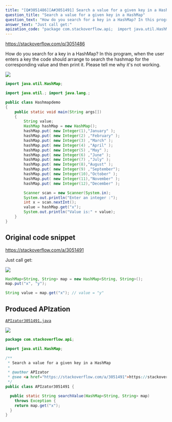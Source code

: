 ```yaml
---
title: "[Q#3051486][A#3051491] Search a value for a given key in a HashMap"
question_title: "Search a value for a given key in a HashMap"
question_text: "How do you search for a key in a HashMap? In this program, when the user enters a key the code should arrange to search the hashmap for the corresponding value and then print it. Please tell me why it's not working."
answer_text: "Just call get:"
apization_code: "package com.stackoverflow.api;  import java.util.HashMap;  /**  * Search a value for a given key in a HashMap  *  * @author APIzator  * @see <a href=\"https://stackoverflow.com/a/3051491\">https://stackoverflow.com/a/3051491</a>  */ public class APIzator3051491 {    public static String searchValue(HashMap<String, String> map)     throws Exception {     return map.get(\"x\");   } }"
---
```


https://stackoverflow.com/q/3051486

How do you search for a key in a HashMap? In this program, when the user enters a key the code should arrange to search the hashmap for the corresponding value and then print it.
Please tell me why it&#x27;s not working.


<div class="code-logo"><img src="/stackoverflow.png" /></div>

```java
import java.util.HashMap;

import java.util.; import java.lang.;

public class Hashmapdemo  
{
    public static void main(String args[]) 
    { 
        String value; 
        HashMap hashMap = new HashMap(); 
        hashMap.put( new Integer(1),"January" ); 
        hashMap.put( new Integer(2) ,"February" ); 
        hashMap.put( new Integer(3) ,"March" ); 
        hashMap.put( new Integer(4) ,"April" ); 
        hashMap.put( new Integer(5) ,"May" ); 
        hashMap.put( new Integer(6) ,"June" ); 
        hashMap.put( new Integer(7) ,"July" );  
        hashMap.put( new Integer(8),"August" );  
        hashMap.put( new Integer(9) ,"September");  
        hashMap.put( new Integer(10),"October" );  
        hashMap.put( new Integer(11),"November" );  
        hashMap.put( new Integer(12),"December" );

        Scanner scan = new Scanner(System.in);  
        System.out.println("Enter an integer :");  
        int x = scan.nextInt();  
        value = hashMap.get("x");  
        System.out.println("Value is:" + value);  
    } 
}
```


## Original code snippet

https://stackoverflow.com/a/3051491

Just call get:

<div class="code-logo"><img src="/stackoverflow.png" /></div>

```java
HashMap<String, String> map = new HashMap<String, String>();
map.put("x", "y");

String value = map.get("x"); // value = "y"
```

## Produced APIzation

[`APIzator3051491.java`](https://github.com/pasqualesalza/apization-temp/raw/main/data/search/APIzator3051491.java)

<div class="code-logo"><img src="/apizator.png" /></div>

```java
package com.stackoverflow.api;

import java.util.HashMap;

/**
 * Search a value for a given key in a HashMap
 *
 * @author APIzator
 * @see <a href="https://stackoverflow.com/a/3051491">https://stackoverflow.com/a/3051491</a>
 */
public class APIzator3051491 {

  public static String searchValue(HashMap<String, String> map)
    throws Exception {
    return map.get("x");
  }
}

```